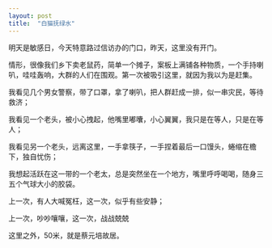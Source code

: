 ```yaml
---
layout: post
title:  "白猫抚绿水"
---
```


明天是敏感日，今天特意路过信访办的门口，昨天，这里没有开门。

情形，很像我们乡下卖老鼠药，简单一个摊子，案板上满铺各种物质，一个手持喇叭，哇哇轰响，大群的人们在围观。第一次被吸引这里，就因为我以为是赶集。

我看见几个男女警察，带了口罩，拿了喇叭，把人群赶成一排，似一串灾民，等待救济；

我看见一个老头，被小心拽起，他嘴里嘟囔，小心翼翼，我只是在等人，只是在等人；

我看见另一个老头，远离这里，一手拿筷子，一手捏着最后一口馒头，蜷缩在檐下，独自忧伤；

我想起活跃在这一带的一个老太，总是突然坐在一个地方，嘴里呼呼喝喝，随身三五个气球大小的胶袋。

上一次，有人大喊冤枉，这一次，似乎有些安静；

上一次，吵吵嚷嚷，这一次，战战兢兢

这里之外，50米，就是蔡元培故居。
